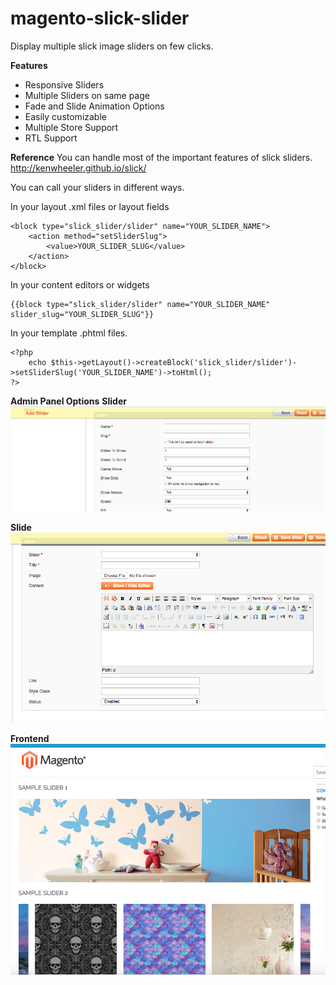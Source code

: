 # magento-slick-slider
Display multiple slick image sliders on few clicks.

**Features**
- Responsive Sliders
- Multiple Sliders on same page
- Fade and Slide Animation Options
- Easily customizable
- Multiple Store Support
- RTL Support

**Reference**
You can handle most of the important features of slick sliders. http://kenwheeler.github.io/slick/

You can call your sliders in different ways.

In your layout .xml files or layout fields

```
<block type="slick_slider/slider" name="YOUR_SLIDER_NAME">
    <action method="setSliderSlug">
        <value>YOUR_SLIDER_SLUG</value>
    </action>
</block>
```

In your content editors or widgets

```
{{block type="slick_slider/slider" name="YOUR_SLIDER_NAME" slider_slug="YOUR_SLIDER_SLUG"}}
```

In your template .phtml files.

```
<?php 
    echo $this->getLayout()->createBlock('slick_slider/slider')->setSliderSlug('YOUR_SLIDER_NAME')->toHtml();
?>
```
**Admin Panel Options**
**Slider**
![Alt text](/screenshots/slider.png?raw=true "Slider:")

**Slide**
![Alt text](/screenshots/slide.png?raw=true "Slide:")

**Frontend**
![Alt text](/screenshots/frontend.png?raw=true "Frontend:")
